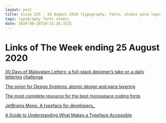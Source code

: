 ```yaml
---
layout: post
title: Issue 225 - 28 August 2020 (typography, fonts, atomic pace layering)
tags: typography fonts atomic
date: 2020-08-28T18:31:28.353Z
---
```

# Links of The Week ending 25 August 2020

<a href="https://codepen.io/collection/DmQqqZ" title="30 Days of Malayalam Letters" alt="30 Days of Malayalam Letters">30 Days of Malayalam Letters; a full-stack designer’s take on a daily lettering</a> <a href="https://uxdesign.cc/a-full-stack-designers-take-on-a-daily-lettering-challenge-27385310b40a">challenge</a>

<a href="https://uxdesign.cc/the-onion-for-design-systems-atomic-design-and-pace-layering-4cc59a3c486" title="The onion for Design Systems: atomic design and pace layering" alt="The onion for Design Systems: atomic design and pace layering">The onion for Design Systems: atomic design and pace layering</a>

<a href="https://programmingfonts.tumblr.com/" title="The most complete resource for the best monospace coding fonts" alt="The most complete resource for the best monospace coding fonts">The most complete resource for the best monospace coding fonts</a>

<a href="https://www.jetbrains.com/lp/mono/" title="JetBrains Mono. A typeface for developers_" alt="JetBrains Mono. A typeface for developers_">JetBrains Mono. A typeface for developers_</a>

<a href="https://uxdesign.cc/a-guide-to-understanding-what-makes-a-typeface-accessible-and-how-to-make-informed-decisions-9e5c0b9040a0" title="A Guide to Understanding What Makes a Typeface Accessible" alt="A Guide to Understanding What Makes a Typeface Accessible">A Guide to Understanding What Makes a Typeface Accessible</a>